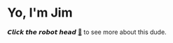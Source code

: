 # Yo, I'm Jim

𝘾𝙡𝙞𝙘𝙠 𝙩𝙝𝙚 𝙧𝙤𝙗𝙤𝙩 𝙝𝙚𝙖𝙙 <a href="https://jimquincy.tech/About/" target="_blank" > 🤖</a> to see more about this dude.

